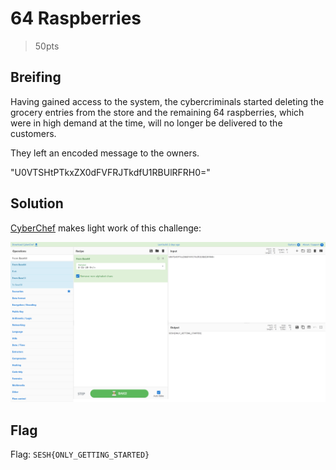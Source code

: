 # 64 Raspberries
> 50pts

## Breifing
Having gained access to the system, the cybercriminals started deleting the grocery entries from the store and the remaining 64 raspberries, which were in high demand at the time, will no longer be delivered to the customers.

They left an encoded message to the owners.

"U0VTSHtPTkxZX0dFVFRJTkdfU1RBUlRFRH0="

## Solution
[CyberChef](https://gchq.github.io/CyberChef/#recipe=From_Base64('A-Za-z0-9%2B/%3D',true)&input=VTBWVFNIdFBUa3haWDBkRlZGUkpUa2RmVTFSQlVsUkZSSDA9) makes light work of this challenge:

![CyberChef.png](CyberChef.png)

## Flag
Flag: `SESH{ONLY_GETTING_STARTED}`
